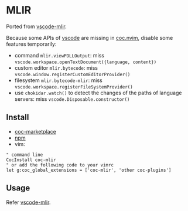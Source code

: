 # MLIR

Ported from [vscode-mlir](https://github.com/llvm/vscode-mlir).

Because some APIs of [vscode](github.com/microsoft/vscode) are missing in
[coc.nvim](https://github.com/neoclide/coc.nvim), disable some features
temporarily:

- command `mlir.viewPDLLOutput`: miss
  `vscode.workspace.openTextDocument({language, content})`
- custom editor `mlir.bytecode`: miss
  `vscode.window.registerCustomEditorProvider()`
- filesystem `mlir.bytecode-mlir`: miss `vscode.workspace.registerFileSystemProvider()`
- use `chokidar.watch()` to detect the changes of the paths of language
  servers: miss `vscode.Disposable.constructor()`

## Install

- [coc-marketplace](https://github.com/fannheyward/coc-marketplace)
- [npm](https://www.npmjs.com/package/coc-mlir)
- vim:

```vim
" command line
CocInstall coc-mlir
" or add the following code to your vimrc
let g:coc_global_extensions = ['coc-mlir', 'other coc-plugins']
```

## Usage

Refer [vscode-mlir](https://github.com/llvm/vscode-mlir).
